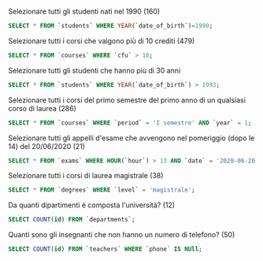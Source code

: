 Selezionare tutti gli studenti nati nel 1990 (160)
```sql
SELECT * FROM `students` WHERE YEAR(`date_of_birth`)=1990;
```
Selezionare tutti i corsi che valgono più di 10 crediti (479)
```sql
SELECT * FROM `courses` WHERE `cfu` > 10;
```
Selezionare tutti gli studenti che hanno più di 30 anni
```sql
SELECT * FROM `students` WHERE YEAR(`date_of_birth`) > 1993;
```
Selezionare tutti i corsi del primo semestre del primo anno di un qualsiasi corso di laurea (286)
```sql
SELECT * FROM `courses` WHERE `period` = 'I semestre' AND `year` = 1;

```
Selezionare tutti gli appelli d'esame che avvengono nel pomeriggio (dopo le 14) del 20/06/2020 (21)
```sql
SELECT * FROM `exams` WHERE HOUR(`hour`) > 13 AND `date` = '2020-06-20';
```
Selezionare tutti i corsi di laurea magistrale (38)
```sql
SELECT * FROM `degrees` WHERE `level` = 'magistrale';

```
Da quanti dipartimenti è composta l'università? (12)
```sql
SELECT COUNT(id) FROM `departments`;
```
Quanti sono gli insegnanti che non hanno un numero di telefono? (50)
```sql
SELECT COUNT(id) FROM `teachers` WHERE `phone` IS NUll;

```